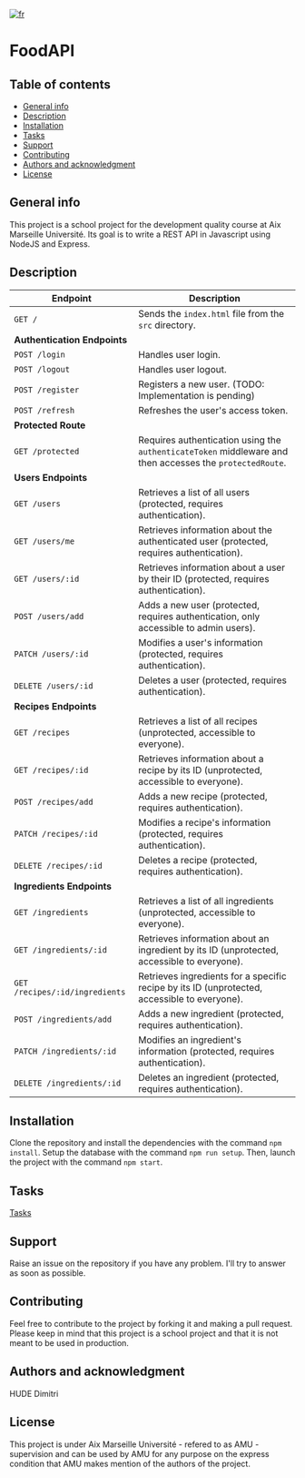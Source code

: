 [![fr](https://img.shields.io/badge/lang-fr--fr-blue.svg)](./README.fr-FR.md)   

# FoodAPI
## Table of contents
* [General info](#general-info)
* [Description](#description)
* [Installation](#installation)
* [Tasks](#tasks)
* [Support](#support)
* [Contributing](#contributing)
* [Authors and acknowledgment](#authors-and-acknowledgment)
* [License](#license)

## General info
This project is a school project for the development quality course at Aix Marseille Université.
Its goal is to write a REST API in Javascript using NodeJS and Express.

## Description
| Endpoint                | Description                                                                                                                                               |
|-------------------------|-----------------------------------------------------------------------------------------------------------------------------------------------------------|
| `GET /`                 | Sends the `index.html` file from the `src` directory.                                                                                                      |
| **Authentication Endpoints** |
| `POST /login`           | Handles user login.                                                                                                                                      |
| `POST /logout`          | Handles user logout.                                                                                                                                     |
| `POST /register`        | Registers a new user. (TODO: Implementation is pending)                                                                                                   |
| `POST /refresh`         | Refreshes the user's access token.                                                                                                                       |
| **Protected Route**      |
| `GET /protected`        | Requires authentication using the `authenticateToken` middleware and then accesses the `protectedRoute`.                                                 |
| **Users Endpoints**      |
| `GET /users`            | Retrieves a list of all users (protected, requires authentication).                                                                                       |
| `GET /users/me`         | Retrieves information about the authenticated user (protected, requires authentication).                                                                 |
| `GET /users/:id`        | Retrieves information about a user by their ID (protected, requires authentication).                                                                     |
| `POST /users/add`       | Adds a new user (protected, requires authentication, only accessible to admin users).                                                                    |
| `PATCH /users/:id`      | Modifies a user's information (protected, requires authentication).                                                                                        |
| `DELETE /users/:id`     | Deletes a user (protected, requires authentication).                                                                                                      |
| **Recipes Endpoints**    |
| `GET /recipes`          | Retrieves a list of all recipes (unprotected, accessible to everyone).                                                                                     |
| `GET /recipes/:id`      | Retrieves information about a recipe by its ID (unprotected, accessible to everyone).                                                                     |
| `POST /recipes/add`     | Adds a new recipe (protected, requires authentication).                                                                                                   |
| `PATCH /recipes/:id`    | Modifies a recipe's information (protected, requires authentication).                                                                                     |
| `DELETE /recipes/:id`   | Deletes a recipe (protected, requires authentication).                                                                                                    |
| **Ingredients Endpoints** |
| `GET /ingredients`      | Retrieves a list of all ingredients (unprotected, accessible to everyone).                                                                                 |
| `GET /ingredients/:id`  | Retrieves information about an ingredient by its ID (unprotected, accessible to everyone).                                                               |
| `GET /recipes/:id/ingredients` | Retrieves ingredients for a specific recipe by its ID (unprotected, accessible to everyone).                                                      |
| `POST /ingredients/add` | Adds a new ingredient (protected, requires authentication).                                                                                              |
| `PATCH /ingredients/:id` | Modifies an ingredient's information (protected, requires authentication).                                                                                |
| `DELETE /ingredients/:id` | Deletes an ingredient (protected, requires authentication).                                                                                              |


## Installation
Clone the repository and install the dependencies with the command `npm install`.
Setup the database with the command `npm run setup`.
Then, launch the project with the command `npm start`.

## Tasks
[Tasks](./work.md)

## Support
Raise an issue on the repository if you have any problem. I'll try to answer as soon as possible.

## Contributing
Feel free to contribute to the project by forking it and making a pull request. Please keep in mind that this project is a school project and that it is not meant to be used in production.

## Authors and acknowledgment
HUDE Dimitri

## License
This project is under Aix Marseille Université - refered to as AMU - supervision and can be used by AMU for any purpose on the express condition that AMU makes mention of the authors of the project.
